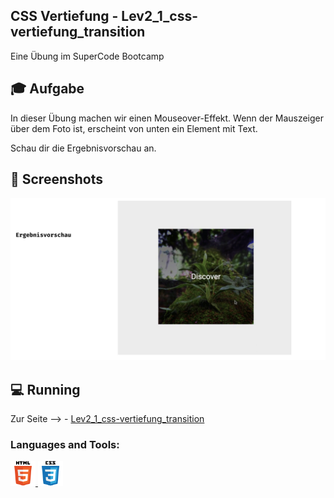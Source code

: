 ## CSS Vertiefung - Lev2_1_css-vertiefung_transition

Eine Übung im SuperCode Bootcamp

## 🎓 Aufgabe

In dieser Übung machen wir einen Mouseover-Effekt.
Wenn der Mauszeiger über dem Foto ist, erscheint von unten ein Element mit Text.

Schau dir die Ergebnisvorschau an.

## 📸 Screenshots

![App Screenshot](assets/img/screen.png)

## 💻 Running

Zur Seite —> - [Lev2_1_css-vertiefung_transition](https://mukkez.github.io/Bootcamp/tasks/Day_36/Lev2_1_css-vertiefung_transition/)

<p align="left">
</p>

<h3 align="left">Languages and Tools:</h3>
<p align="left"> <a href="https://www.w3schools.com/html/" target="_blank" rel="noreferrer"> <img src="https://raw.githubusercontent.com/devicons/devicon/master/icons/html5/html5-original-wordmark.svg" alt="html5" width="40" height="40"/> </a>
<a href="https://www.w3schools.com/css/" target="_blank" rel="noreferrer"> <img src="https://raw.githubusercontent.com/devicons/devicon/master/icons/css3/css3-original-wordmark.svg" alt="css3" width="40" height="40"/> </a> </p>
